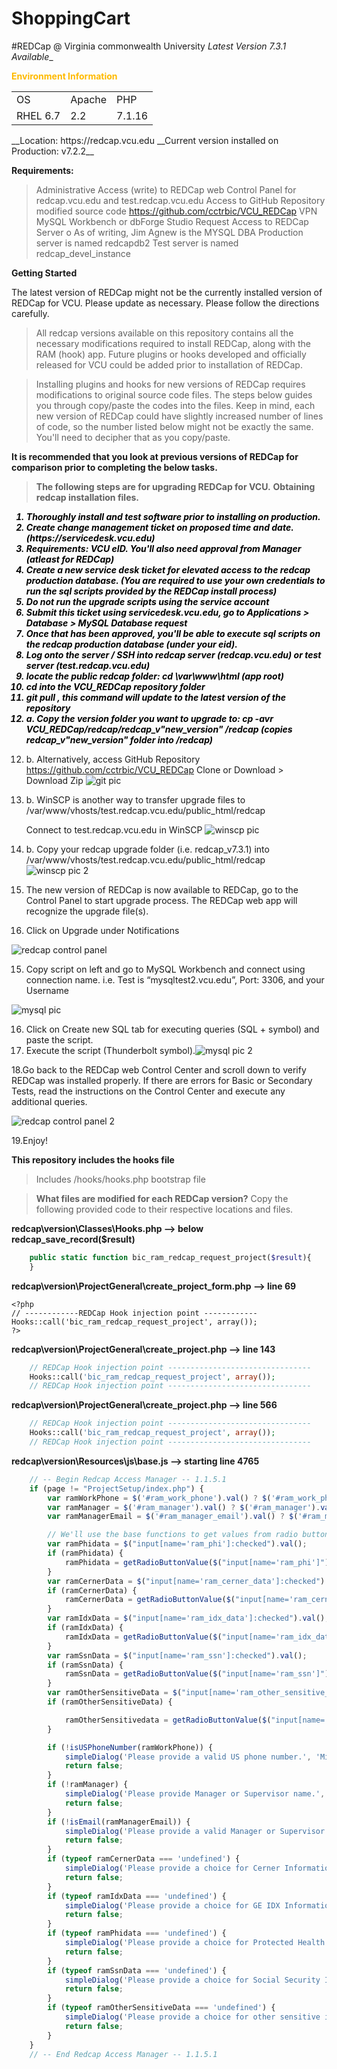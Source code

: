 # ShoppingCart
#REDCap @ Virginia commonwealth University
__Latest_ Version 7.3.1 Available__
<table>
    <thead><p style="font-weight:bold; color:#FFBA00">Environment Information</p></thead>
    <tr>
        <td>OS</td>
        <td>Apache</td>
        <td>PHP</td>
    </tr>
    <tr>
        <td>RHEL 6.7</td>
        <td>2.2</td>
        <td>7.1.16</td>
    </tr>
</table>
__Location: https://redcap.vcu.edu
__Current version installed on Production: v7.2.2__

__Requirements:__
> Administrative Access (write) to REDCap web Control Panel for redcap.vcu.edu and test.redcap.vcu.edu
> Access to GitHub Repository modified source code https://github.com/cctrbic/VCU_REDCap
> VPN
> MySQL Workbench or dbForge Studio
> Request Access to REDCap Server
	o As of writing, Jim Agnew is the MYSQL DBA
> Production server is named redcapdb2
> Test server is named redcap_devel_instance

__Getting Started__

The latest version of REDCap might not be the currently installed version of REDCap for VCU. Please update as necessary.
Please follow the directions carefully. 

> All redcap versions available on this repository contains all the necessary modifications
required to install REDCap, along with the RAM (hook) app. Future plugins or hooks developed and officially released
for VCU could be added prior to installation of REDCap.

> Installing plugins and hooks for new versions of REDCap requires modifications to original source code files.
> The steps below guides you through copy/paste the codes into the files.
> Keep in mind, each new version of REDCap could have slightly increased number of lines of code, so the number listed below
> might not be exactly the same. You'll need to decipher that as you copy/paste.

__It is recommended that you look at previous versions of REDCap for comparison prior to completing the below tasks.__

> __The following steps are for upgrading REDCap for VCU.__
> __Obtaining redcap installation files.__
<ol style="color:#000000; font-style:oblique; font-weight:bold">
    <li>Thoroughly install and test software prior to installing on production.</li>
    <li>Create change management ticket on proposed time and date. (https://servicedesk.vcu.edu)</li>
    <li>Requirements: VCU eID. You'll also need approval from Manager (atleast for REDCap)</li>
    <li>Create a new service desk ticket for elevated access to the redcap production database. (You are required to use your own credentials to run the sql scripts provided by the REDCap install process)</li>
    <li>Do not run the upgrade scripts using the service account</li>
    <li>Submit this ticket using servicedesk.vcu.edu, go to Applications > Database > MySQL Database request</li>
    <li>Once that has been approved, you'll be able to execute sql scripts on the redcap production database (under your eid).</li>
    <li>Log onto the server / SSH into redcap server (redcap.vcu.edu) or test server (test.redcap.vcu.edu)</li>
    <li>locate the public redcap folder: cd \var\www\html (app root)</li>
    <li>cd into the VCU_REDCap repository folder</li>
    <li>git pull , this command will update to the latest version of the repository</li>
    <li>a. Copy the version folder you want to upgrade to: cp -avr VCU_REDCap/redcap/redcap_v"new_version" /redcap (copies redcap_v"new_version" folder into /redcap)</li>
    </ol>
    
12. b. Alternatively, access GitHub Repository https://github.com/cctrbic/VCU_REDCap 
    Clone or Download > Download Zip
    <img src="https://bic.cctr.vcu.edu/images/documentations/git_pic.png" alt="git pic"/>
    
12. b. WinSCP is another way to transfer upgrade files to /var/www/vhosts/test.redcap.vcu.edu/public_html/redcap
    
    Connect to test.redcap.vcu.edu in WinSCP
    <img src="https://bic.cctr.vcu.edu/images/documentations/winscp_pic.png" alt="winscp pic"/>
    
12. b. Copy your redcap upgrade folder (i.e. redcap_v7.3.1) into 
    /var/www/vhosts/test.redcap.vcu.edu/public_html/redcap
    <img src="https://bic.cctr.vcu.edu/images/documentations/winscp_pic2.png" alt="winscp pic 2"/>
    
13. The new version of REDCap is now available to REDCap, go to the Control Panel to start upgrade process.  The REDCap web app will 	 recognize the upgrade file(s).

14. Click on Upgrade under Notifications

<img src="https://bic.cctr.vcu.edu/images/documentations/redcap_controlpanel.png" alt="redcap control panel"/>
    
15. Copy script on left and go to MySQL Workbench and connect using connection name. i.e. Test is “mysqltest2.vcu.edu”, Port: 3306, 	and your Username
 
 <img src="https://bic.cctr.vcu.edu/images/documentations/mysql_pic.png" alt="mysql pic"/>
    
16. Click on Create new SQL tab for executing queries (SQL + symbol) and paste the script.
17. Execute the script (Thunderbolt symbol).<img src="https://bic.cctr.vcu.edu/images/documentations/mysql_pic2.png" alt="mysql pic 2"/>
    
18.Go back to the REDCap web Control Center and scroll down to verify REDCap was installed properly.
	If there are errors for Basic or Secondary Tests, read the instructions on the Control Center and execute any additional 		queries.
	
<img src="https://bic.cctr.vcu.edu/images/documentations/redcap_controlpanel2.png" alt="redcap control panel 2"/>
    
19.Enjoy!
  

__This repository includes the hooks file__
> Includes /hooks/hooks.php bootstrap file

>__What files are modified for each REDCap version?__
> Copy the following provided code to their respective locations and files.

__redcap\version\Classes\Hooks.php --> below redcap_save_record($result)__
```php
    public static function bic_ram_redcap_request_project($result){
    }
```

__redcap\version\ProjectGeneral\create_project_form.php --> line 69__
```
<?php
// ------------REDCap Hook injection point ------------
Hooks::call('bic_ram_redcap_request_project', array());
?>
```
__redcap\version\ProjectGeneral\create_project.php --> line 143__
```php
    // REDCap Hook injection point --------------------------------
    Hooks::call('bic_ram_redcap_request_project', array());
    // REDCap Hook injection point --------------------------------

```
__redcap\version\ProjectGeneral\create_project.php --> line 566__
```php
    // REDCap Hook injection point --------------------------------
    Hooks::call('bic_ram_redcap_request_project', array());
    // REDCap Hook injection point --------------------------------
```
__redcap\version\Resources\js\base.js --> starting line 4765__
```js
    // -- Begin Redcap Access Manager -- 1.1.5.1
	if (page != "ProjectSetup/index.php") {
	    var ramWorkPhone = $('#ram_work_phone').val() ? $('#ram_work_phone').val() : '';
	    var ramManager = $('#ram_manager').val() ? $('#ram_manager').val() : '';
	    var ramManagerEmail = $('#ram_manager_email').val() ? $('#ram_manager_email').val() : '';

	    // We'll use the base functions to get values from radio buttons
	    var ramPhidata = $("input[name='ram_phi']:checked").val();
	    if (ramPhidata) {
	        ramPhidata = getRadioButtonValue($("input[name='ram_phi']"));
	    }
	    var ramCernerData = $("input[name='ram_cerner_data']:checked").val();
	    if (ramCernerData) {
	        ramCernerData = getRadioButtonValue($("input[name='ram_cerner_data']"))
	    }
	    var ramIdxData = $("input[name='ram_idx_data']:checked").val();
	    if (ramIdxData) {
	        ramIdxData = getRadioButtonValue($("input[name='ram_idx_data']"));
	    }
	    var ramSsnData = $("input[name='ram_ssn']:checked").val();
	    if (ramSsnData) {
	        ramSsnData = getRadioButtonValue($("input[name='ram_ssn']"));
	    }
	    var ramOtherSensitiveData = $("input[name='ram_other_sensitive_data']:checked").val();
	    if (ramOtherSensitiveData) {

	        ramOtherSensitivedata = getRadioButtonValue($("input[name='ram_other_sensitive_data']"));
	    }

	    if (!isUSPhoneNumber(ramWorkPhone)) {
	        simpleDialog('Please provide a valid US phone number.', 'Missing Phone Number');
	        return false;
	    }
	    if (!ramManager) {
	        simpleDialog('Please provide Manager or Supervisor name.', 'Missing Manager Information');
	        return false;
	    }
	    if (!isEmail(ramManagerEmail)) {
	        simpleDialog('Please provide a valid Manager or Supervisor email.', 'Missing Manager\'s Email Information');
	        return false;
	    }
	    if (typeof ramCernerData === 'undefined') {
	        simpleDialog('Please provide a choice for Cerner Information.', 'Missing Cerner Information');
	        return false;
	    }
	    if (typeof ramIdxData === 'undefined') {
	        simpleDialog('Please provide a choice for GE IDX Information.', 'Missing IDX Information');
	        return false;
	    }
	    if (typeof ramPhidata === 'undefined') {
	        simpleDialog('Please provide a choice for Protected Health Information.', 'Missing PHI Information');
	        return false;
	    }
	    if (typeof ramSsnData === 'undefined') {
	        simpleDialog('Please provide a choice for Social Security Information.', 'Missing SSN Information');
	        return false;
	    }
	    if (typeof ramOtherSensitiveData === 'undefined') {
	        simpleDialog('Please provide a choice for other sensitive information.', 'Missing Other Sensitive Information');
	        return false;
	    }
	}
    // -- End Redcap Access Manager -- 1.1.5.1	
```

